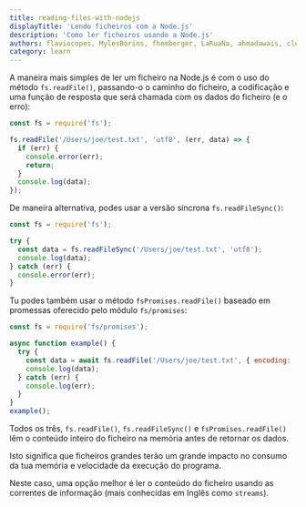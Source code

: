 ```yaml
---
title: reading-files-with-nodejs
displayTitle: 'Lendo ficheiros com a Node.js'
description: 'Como ler ficheiros usando a Node.js'
authors: flaviocopes, MylesBorins, fhemberger, LaRuaNa, ahmadawais, clean99, nazarepiedady
category: learn
---
```


A maneira mais simples de ler um ficheiro na Node.js é com o uso do método `fs.readFile()`, passando-o o caminho do ficheiro, a codificação e uma função de resposta que será chamada com os dados do ficheiro (e o erro):

```js
const fs = require('fs');

fs.readFile('/Users/joe/test.txt', 'utf8', (err, data) => {
  if (err) {
    console.error(err);
    return;
  }
  console.log(data);
});
```

De maneira alternativa, podes usar a versão síncrona `fs.readFileSync()`:

```js
const fs = require('fs');

try {
  const data = fs.readFileSync('/Users/joe/test.txt', 'utf8');
  console.log(data);
} catch (err) {
  console.error(err);
}
```

Tu podes também usar o método `fsPromises.readFile()` baseado em promessas oferecido pelo módulo `fs/promises`:

```js
const fs = require('fs/promises');

async function example() {
  try {
    const data = await fs.readFile('/Users/joe/test.txt', { encoding: 'utf8' });
    console.log(data);
  } catch (err) {
    console.log(err);
  }
}
example();
```

Todos os três, `fs.readFile()`, `fs.readFileSync()` e `fsPromises.readFile()` lêm o conteúdo inteiro do ficheiro na memória antes de retornar os dados.

Isto significa que ficheiros grandes terão um grande impacto no consumo da tua memória e velocidade da execução do programa.

Neste caso, uma opção melhor é ler o conteúdo do ficheiro usando as correntes de informação (mais conhecidas em Inglês como `streams`).
